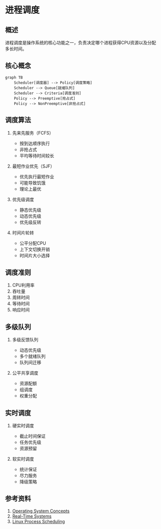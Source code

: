 # 进程调度

## 概述
进程调度是操作系统的核心功能之一，负责决定哪个进程获得CPU资源以及分配多长时间。

## 核心概念
```mermaid
graph TB
    Scheduler[调度器] --> Policy[调度策略]
    Scheduler --> Queue[就绪队列]
    Scheduler --> Criteria[调度准则]
    Policy --> Preemptive[抢占式]
    Policy --> NonPreemptive[非抢占式]
```

## 调度算法
1. 先来先服务（FCFS）
   - 按到达顺序执行
   - 非抢占式
   - 平均等待时间较长

2. 最短作业优先（SJF）
   - 优先执行最短作业
   - 可能导致饥饿
   - 理论上最优

3. 优先级调度
   - 静态优先级
   - 动态优先级
   - 优先级反转

4. 时间片轮转
   - 公平分配CPU
   - 上下文切换开销
   - 时间片大小选择

## 调度准则
1. CPU利用率
2. 吞吐量
3. 周转时间
4. 等待时间
5. 响应时间

## 多级队列
1. 多级反馈队列
   - 动态优先级
   - 多个就绪队列
   - 队列间迁移

2. 公平共享调度
   - 资源配额
   - 组调度
   - 权重分配

## 实时调度
1. 硬实时调度
   - 截止时间保证
   - 任务优先级
   - 资源预留

2. 软实时调度
   - 统计保证
   - 尽力服务
   - 降级策略

## 参考资料
1. [Operating System Concepts](https://www.os-book.com/OS10/)
2. [Real-Time Systems](https://www.pearson.com/us/higher-education/program/Liu-Real-Time-Systems/PGM133681.html)
3. [Linux Process Scheduling](https://www.kernel.org/doc/html/latest/scheduler/sched-design-CFS.html)

